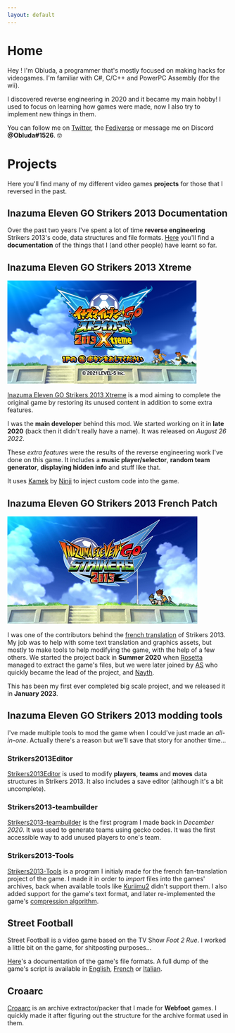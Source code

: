 ```yaml
---
layout: default
---
```


# Home

Hey ! I'm Obluda, a programmer that's mostly focused on making hacks for videogames. I'm familiar with C#, C/C++ and PowerPC Assembly (for the wii).

I discovered reverse engineering in 2020 and it became my main hobby! I used to focus on learning how games were made, now I also try to implement new things in them.

You can follow me on [Twitter](https://www.twitter.com/obluda3), the [Fediverse](https://wetdry.world/@obluda) or message me on Discord **@Obluda#1526**. 🤓 
 
# Projects

Here you'll find many of my different video games **projects** for those that I reversed in the past.

## Inazuma Eleven GO Strikers 2013 Documentation

Over the past two years I've spent a lot of time **reverse engineering** Strikers 2013's code, data structures and file formats. 
[Here](/strikers) you'll find a **documentation** of the things that I (and other people) have learnt so far.

## Inazuma Eleven GO Strikers 2013 Xtreme

![Screenshot of Xtreme13's titlescreen](/resources/xtreme_titlescreen.png)

[Inazuma Eleven GO Strikers 2013 Xtreme](https://www.xtreme13.com/) is a mod aiming to complete the original game by restoring its unused content in addition to some extra features. 

I was the **main developer** behind this mod. We started working on it in **late 2020** (back then it didn't really have a name). It was released on *August 26 2022*.

These *extra features* were the results of the reverse engineering work I've done on this game. It includes a **music player/selector**, **random team generator**, **displaying hidden info** and stuff like that.

It uses [Kamek](https://github.com/Treeki/Kamek) by [Ninji](https://twitter.com/_ninji) to inject custom code into the game.

## Inazuma Eleven GO Strikers 2013 French Patch

![Screenshot of a translated menu in Strikers 2013](/resources/strikersfr.png)

I was one of the contributors behind the [french translation](http://copaproject.fr/) of Strikers 2013. My job was to help with some text translation and graphics assets, but mostly to make tools to help modifying the game, with the help of a few others. We started the project back in **Summer 2020** when [Rosetta](https://twitter.com/rosetta_galaxy) managed to extract the game's files, but we were later joined by [AS](https://twitter.com/sltcas) who quickly became the lead of the project, and [Nayth](https://twitter.com/637nayth). 

This has been my first ever completed big scale project, and we released it in **January 2023**.

## Inazuma Eleven GO Strikers 2013 modding tools

I've made multiple tools to mod the game when I could've just made an *all-in-one*. Actually there's a reason but we'll save that story for another time...

### Strikers2013Editor

[Strikers2013Editor](https://github.com/obluda3/Strikers2013Editor) is used to modify **players**, **teams** and **moves** data structures in Strikers 2013. It also includes a save editor (although it's a bit uncomplete).

### Strikers2013-teambuilder

[Strikers2013-teambuilder](https://github.com/obluda3/strikers2013-teambuilder) is the first program I made back in *December 2020*. It was used to generate teams using gecko codes. It was the first accessible way to add unused players to one's team.

### Strikers2013-Tools

[Strikers2013-Tools](https://github.com/obluda3/strikers2013-tools) is a program I initialy made for the french fan-translation project of the game. I made it in order to *import* files into the games' archives, back when available tools like [Kuriimu2](https://github.com/FanTranslatorsInternational/Kuriimu2) didn't support them. I also added support for the game's text format, and later re-implemented the game's [compression algorithm]().

## Street Football

Street Football is a video game based on the TV Show *Foot 2 Rue*. I worked a little bit on the game, for shitposting purposes...

[Here](/f2r.md)'s a documentation of the game's file formats. A full dump of the game's script is available in [English](/resources/f2r_eng.txt), [French](/resources/f2r_fr.txt) or [Italian](/resources/f2r_it.txt).

## Croaarc

[Croaarc](https://github.com/obluda3/Croaarc) is an archive extractor/packer that I made for **Webfoot** games. 
I quickly made it after figuring out the structure for the archive format used in them.